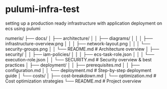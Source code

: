 # pulumi-infra-test
setting up a production ready infrastructure with application deployment on ecs using pulumi


numeris/
├── docs/
│   ├── architecture/
│   │   ├── diagrams/
│   │   │   ├── infrastructure-overview.png
│   │   │   ├── network-layout.png
│   │   │   └── security-groups.png
│   │   └── README.md       # Architecture overview
│   ├── security/
│   │   ├── iam-policies/
│   │   │   ├── ecs-task-role.json
│   │   │   └── execution-role.json
│   │   └── SECURITY.md     # Security overview & best practices
│   ├── deployment/
│   │   ├── prerequisites.md
│   │   ├── configuration.md
│   │   └── deployment.md   # Step-by-step deployment guide
│   └── costs/
│       ├── cost-breakdown.md
│       └── optimization.md  # Cost optimization strategies
└── README.md               # Project overview
